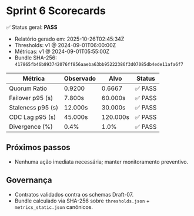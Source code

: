 # Sprint 6 Scorecards

✅ Status geral: **PASS**

- Relatório gerado em: 2025-10-26T02:45:34Z
- Thresholds: v1 @ 2024-09-01T06:00:00Z
- Métricas: v1 @ 2024-09-01T05:55:00Z
- Bundle SHA-256: `417865fb46b893742076ff856aaeba63bb95222386f3d07085db4ede11afa6f7`

| Métrica | Observado | Alvo | Status |
| --- | --- | --- | --- |
| Quorum Ratio | 0.9200 | 0.6667 | ✅ PASS |
| Failover p95 (s) | 7.800s | 60.000s | ✅ PASS |
| Staleness p95 (s) | 12.000s | 30.000s | ✅ PASS |
| CDC Lag p95 (s) | 45.000s | 120.000s | ✅ PASS |
| Divergence (%) | 0.4% | 1.0% | ✅ PASS |

## Próximos passos
- Nenhuma ação imediata necessária; manter monitoramento preventivo.

## Governança
- Contratos validados contra os schemas Draft-07.
- Bundle calculado via SHA-256 sobre `thresholds.json` + `metrics_static.json` canônicos.


